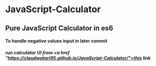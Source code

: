 # JavaScript-Calculator

## Pure JavaScript Calculator in es6

#### To handle negative values input in later commit

##### run calculator UI from <a href "https://claudwatari95.github.io/JavaScript-Calculator/">this link</a>
